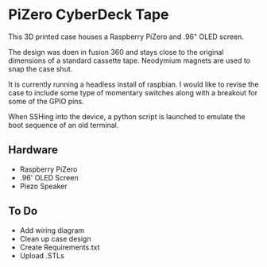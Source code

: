 # PiZero CyberDeck Tape
 
This 3D printed case houses a Raspberry PiZero and .96" OLED screen.
 
The design was doen in fusion 360 and stays close to the original dimensions of a standard cassette tape. Neodymium magnets are used to snap the case shut.
 
It is currently running a headless install of raspbian. I would like to revise the case to include some type of momentary switches along with a breakout for some of the GPIO pins.
 
When SSHing into the device, a python script is launched to emulate the boot sequence of an old terminal.
 
## Hardware
- Raspberry PiZero
- .96' OLED Screen
- Piezo Speaker
 
## To Do
- Add wiring diagram
- Clean up case design
- Create Requirements.txt
- Upload .STLs